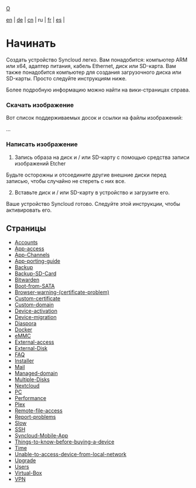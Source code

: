 [О](https://github.com/syncloud/docs)

[en](https://github.com/syncloud/platform/wiki) | 
[de](https://github.com/syncloud/docs/blob/master/de/index.md) | 
[cn](https://github.com/syncloud/docs/blob/master/cn/index.md) | 
ru | 
[fr](https://github.com/syncloud/docs/blob/master/fr/index.md) | 
[es](https://github.com/syncloud/docs/blob/master/es/index.md) | 

# Начинать

Создать устройство Syncloud легко. Вам понадобится: компьютер ARM или x64, адаптер питания, кабель Ethernet, диск или SD-карта. Вам также понадобится компьютер для создания загрузочного диска или SD-карты. Просто следуйте инструкциям ниже.

Более подробную информацию можно найти на вики-страницах справа.

### Скачать изображение

Вот список поддерживаемых досок и ссылки на файлы изображений:

...

### Написать изображение

1. Запись образа на диск и / или SD-карту с помощью средства записи изображений Etcher

Будьте осторожны и отсоедините другие внешние диски перед записью, чтобы случайно не стереть с них все.

2. Вставьте диск и / или SD-карту в устройство и загрузите его.

Ваше устройство Syncloud готово. Следуйте этой инструкции, чтобы активировать его.

## Страницы

* [Accounts](https://github.com/syncloud/docs/blob/master/ru/content/Accounts.md)
* [App-access](https://github.com/syncloud/docs/blob/master/ru/content/App-access.md)
* [App-Channels](https://github.com/syncloud/docs/blob/master/ru/content/App-Channels.md)
* [App-porting-guide](https://github.com/syncloud/docs/blob/master/ru/content/App-porting-guide.md)
* [Backup](https://github.com/syncloud/docs/blob/master/ru/content/Backup.md)
* [Backup-SD-Card](https://github.com/syncloud/docs/blob/master/ru/content/Backup-SD-Card.md)
* [Bitwarden](https://github.com/syncloud/docs/blob/master/ru/content/Bitwarden.md)
* [Boot-from-SATA](https://github.com/syncloud/docs/blob/master/ru/content/Boot-from-SATA.md)
* [Browser-warning-(certificate-problem)](https://github.com/syncloud/docs/blob/master/ru/content/Browser-warning-(certificate-problem).md)
* [Custom-certificate](https://github.com/syncloud/docs/blob/master/ru/content/Custom-certificate.md)
* [Custom-domain](https://github.com/syncloud/docs/blob/master/ru/content/Custom-domain.md)
* [Device-activation](https://github.com/syncloud/docs/blob/master/ru/content/Device-activation.md)
* [Device-migration](https://github.com/syncloud/docs/blob/master/ru/content/Device-migration.md)
* [Diaspora](https://github.com/syncloud/docs/blob/master/ru/content/Diaspora.md)
* [Docker](https://github.com/syncloud/docs/blob/master/ru/content/Docker.md)
* [eMMC](https://github.com/syncloud/docs/blob/master/ru/content/eMMC.md)
* [External-access](https://github.com/syncloud/docs/blob/master/ru/content/External-access.md)
* [External-Disk](https://github.com/syncloud/docs/blob/master/ru/content/External-Disk.md)
* [FAQ](https://github.com/syncloud/docs/blob/master/ru/content/FAQ.md)
* [Installer](https://github.com/syncloud/docs/blob/master/ru/content/Installer.md)
* [Mail](https://github.com/syncloud/docs/blob/master/ru/content/Mail.md)
* [Managed-domain](https://github.com/syncloud/docs/blob/master/ru/content/Managed-domain.md)
* [Multiple-Disks](https://github.com/syncloud/docs/blob/master/ru/content/Multiple-Disks.md)
* [Nextcloud](https://github.com/syncloud/docs/blob/master/ru/content/Nextcloud.md)
* [PC](https://github.com/syncloud/docs/blob/master/ru/content/PC.md)
* [Performance](https://github.com/syncloud/docs/blob/master/ru/content/Performance.md)
* [Plex](https://github.com/syncloud/docs/blob/master/ru/content/Plex.md)
* [Remote-file-access](https://github.com/syncloud/docs/blob/master/ru/content/Remote-file-access.md)
* [Report-problems](https://github.com/syncloud/docs/blob/master/ru/content/Report-problems.md)
* [Slow](https://github.com/syncloud/docs/blob/master/ru/content/Slow.md)
* [SSH](https://github.com/syncloud/docs/blob/master/ru/content/SSH.md)
* [Syncloud-Mobile-App](https://github.com/syncloud/docs/blob/master/ru/content/Syncloud-Mobile-App.md)
* [Things-to-know-before-buying-a-device](https://github.com/syncloud/docs/blob/master/ru/content/Things-to-know-before-buying-a-device.md)
* [Time](https://github.com/syncloud/docs/blob/master/ru/content/Time.md)
* [Unable-to-access-device-from-local-network](https://github.com/syncloud/docs/blob/master/ru/content/Unable-to-access-device-from-local-network.md)
* [Upgrade](https://github.com/syncloud/docs/blob/master/ru/content/Upgrade.md)
* [Users](https://github.com/syncloud/docs/blob/master/ru/content/Users.md)
* [Virtual-Box](https://github.com/syncloud/docs/blob/master/ru/content/Virtual-Box.md)
* [VPN](https://github.com/syncloud/docs/blob/master/ru/content/VPN.md)
